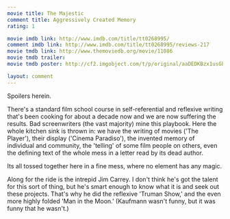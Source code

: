 ```yaml
---
movie title: The Majestic
comment title: Aggressively Created Memory
rating: 1

movie imdb link: http://www.imdb.com/title/tt0268995/
comment imdb link: http://www.imdb.com/title/tt0268995/reviews-217
movie tmdb link: http://www.themoviedb.org/movie/11086
movie tmdb trailer: 
movie tmdb poster: http://cf2.imgobject.com/t/p/original/aaDEDKBzx1usGbMFIrXMYTbF7nt.jpg

layout: comment
---
```


Spoilers herein.

There's a standard film school course in self-referential and reflexive writing that's been cooking for about a decade now and we are now suffering the results. Bad screenwriters (the vast majority) mine this playbook. Here the whole kitchen sink is thrown in: we have the writing of movies ('The Player'), their display ('Cinema Paradiso'), the invented memory of individual and community, the 'telling' of some film people on others, even the defining text of the whole mess in a letter read by its dead author.

Its all tossed together here in a fine mess, where no element has any magic.

Along for the ride is the intrepid Jim Carrey. I don't think he's got the talent for this sort of thing, but he's smart enough to know what it is and seek out these projects. That's why he did the reflexive 'Truman Show,' and the even more highly folded 'Man in the Moon.' (Kaufmann wasn't funny, but it was funny that he wasn't.)